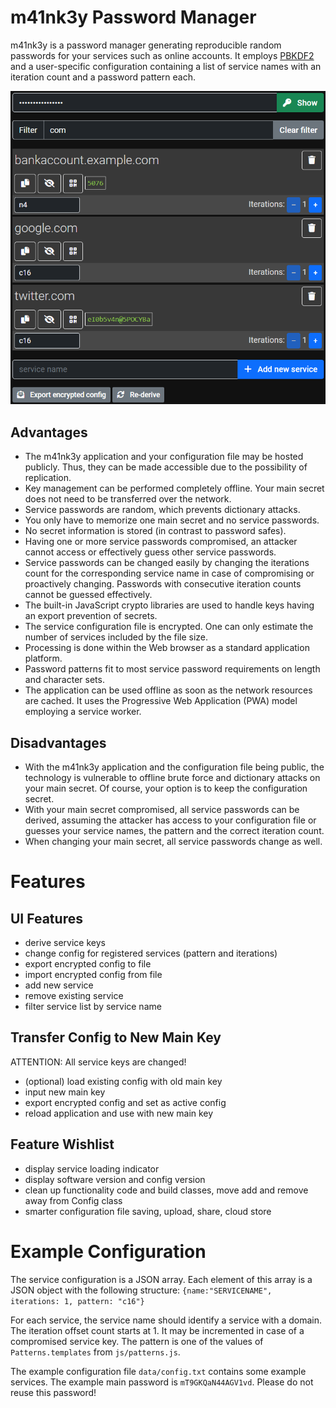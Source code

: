 # m41nk3y Password Manager

m41nk3y is a password manager generating reproducible random passwords for your services such as online accounts. It
employs [PBKDF2](https://en.wikipedia.org/wiki/PBKDF2) and a user-specific configuration containing a list of service
names with an iteration count and a password pattern each.

![Screenshot of the m41nk3y Application](gfx/m41nk3y-screenshot.png)

## Advantages

* The m41nk3y application and your configuration file may be hosted publicly. Thus, they can be made accessible due to
  the possibility of replication.
* Key management can be performed completely offline. Your main secret does not need to be transferred over the
  network.
* Service passwords are random, which prevents dictionary attacks.
* You only have to memorize one main secret and no service passwords.
* No secret information is stored (in contrast to password safes).
* Having one or more service passwords compromised, an attacker cannot access or effectively guess other service
  passwords.
* Service passwords can be changed easily by changing the iterations count for the corresponding service name in case of
  compromising or proactively changing. Passwords with consecutive iteration counts cannot be guessed effectively.
* The built-in JavaScript crypto libraries are used to handle keys having an export prevention of secrets.
* The service configuration file is encrypted. One can only estimate the number of services included by the file size.
* Processing is done within the Web browser as a standard application platform.
* Password patterns fit to most service password requirements on length and character sets.
* The application can be used offline as soon as the network resources are cached. It uses the Progressive Web
  Application (PWA) model employing a service worker.

## Disadvantages

* With the m41nk3y application and the configuration file being public, the technology is vulnerable to offline brute
  force and dictionary attacks on your main secret. Of course, your option is to keep the configuration secret.
* With your main secret compromised, all service passwords can be derived, assuming the attacker has access to your
  configuration file or guesses your service names, the pattern and the correct iteration count.
* When changing your main secret, all service passwords change as well.

# Features

## UI Features

* derive service keys
* change config for registered services (pattern and iterations)
* export encrypted config to file
* import encrypted config from file
* add new service
* remove existing service
* filter service list by service name

## Transfer Config to New Main Key

ATTENTION: All service keys are changed!

* (optional) load existing config with old main key
* input new main key
* export encrypted config and set as active config
* reload application and use with new main key

## Feature Wishlist

* display service loading indicator
* display software version and config version
* clean up functionality code and build classes, move add and remove away from Config class
* smarter configuration file saving, upload, share, cloud store

# Example Configuration

The service configuration is a JSON array. Each element of this array is a JSON object with the following structure:
`{name:"SERVICENAME", iterations: 1, pattern: "c16"}`

For each service, the service name should identify a service with a domain. The iteration offset count starts at 1. It
may be incremented in case of a compromised service key. The pattern is one of the values of `Patterns.templates`
from `js/patterns.js`.

The example configuration file `data/config.txt` contains some example services. The example main password
is `mT9GKQaN44AGV1vd`. Please do not reuse this password!
